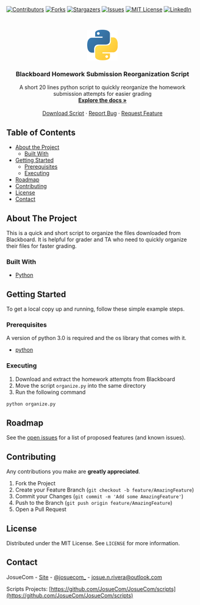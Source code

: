 
[![Contributors][contributors-shield]][contributors-url]
[![Forks][forks-shield]][forks-url]
[![Stargazers][stars-shield]][stars-url]
[![Issues][issues-shield]][issues-url]
[![MIT License][license-shield]][license-url]
[![LinkedIn][linkedin-shield]][linkedin-url]



<!-- PROJECT LOGO -->
<br />
<p align="center">
  <a href="https://github.com/JosueCom/JosueCom/scripts/blackboard">
    <img src="images/logo.png" alt="Logo" width="80" height="80">
  </a>

  <h3 align="center">Blackboard Homework Submission Reorganization Script</h3>

  <p align="center">
    A short 20 lines python script to quickly reorganize the homework submission attempts for easier grading
    <br />
    <a href="https://github.com/JosueCom/JosueCom/blob/master/scripts/blackboard/README.md"><strong>Explore the docs »</strong></a>
    <br />
    <br />
    <a href="https://github.com/JosueCom/JosueCom/raw/master/scripts/blackboard/organize.py">Download Script</a>
    ·
    <a href="https://github.com/JosueCom/JosueCom/issues">Report Bug</a>
    ·
    <a href="https://github.com/JosueCom/JosueCom/issues">Request Feature</a>
  </p>
</p>



<!-- TABLE OF CONTENTS -->
## Table of Contents

* [About the Project](#about-the-project)
  * [Built With](#built-with)
* [Getting Started](#getting-started)
  * [Prerequisites](#prerequisites)
  * [Executing](#executing)
* [Roadmap](#roadmap)
* [Contributing](#contributing)
* [License](#license)
* [Contact](#contact)



<!-- ABOUT THE PROJECT -->
## About The Project

This is a quick and short script to organize the files downloaded from Blackboard. It is helpful for grader and TA who need to quickly organize their files for faster grading.

### Built With
* [Python](https://python.org)

<!-- GETTING STARTED -->
## Getting Started

To get a local copy up and running, follow these simple example steps.

### Prerequisites

A version of python 3.0 is required and the os library that comes with it. 
* [python](https://www.python.org/downloads/)

### Executing

1. Download and extract the homework attempts from Blackboard
2. Move the script ``organize.py`` into the same directory
3. Run the following command
```sh
python organize.py
```


<!-- ROADMAP -->
## Roadmap

See the [open issues](https://github.com/JosueCom/JosueCom/issues) for a list of proposed features (and known issues).


<!-- CONTRIBUTING -->
## Contributing

Any contributions you make are **greatly appreciated**.

1. Fork the Project
2. Create your Feature Branch (`git checkout -b feature/AmazingFeature`)
3. Commit your Changes (`git commit -m 'Add some AmazingFeature'`)
4. Push to the Branch (`git push origin feature/AmazingFeature`)
5. Open a Pull Request



<!-- LICENSE -->
## License

Distributed under the MIT License. See `LICENSE` for more information.

<!-- CONTACT -->
## Contact

JosueCom - [Site](https://josuenrivera.site) - [@josuecom_](https://twitter.com/josuecom_) - josue.n.rivera@outlook.com

Scripts Projects: [https://github.com/JosueCom/JosueCom/scripts](https://github.com/JosueCom/JosueCom/scripts)


<!-- MARKDOWN LINKS & IMAGES -->
<!-- https://www.markdownguide.org/basic-syntax/#reference-style-links -->
[contributors-shield]: https://img.shields.io/github/contributors/JosueCom/JosueCom.svg?style=flat-square
[contributors-url]: https://github.com/JosueCom/JosueCom/graphs/contributors
[forks-shield]: https://img.shields.io/github/forks/JosueCom/JosueCom.svg?style=flat-square
[forks-url]: https://github.com/JosueCom/JosueCom/network/members
[stars-shield]: https://img.shields.io/github/stars/JosueCom/JosueCom.svg?style=flat-square
[stars-url]: https://github.com/JosueCom/JosueCom/stargazers
[issues-shield]: https://img.shields.io/github/issues/JosueCom/JosueCom.svg?style=flat-square
[issues-url]: https://github.com/JosueCom/JosueCom/issues
[license-shield]: https://img.shields.io/github/license/JosueCom/JosueCom.svg?style=flat-square
[license-url]: https://github.com/JosueCom/JosueCom/blob/master/scripts/blackboard/LICENSE.txt
[linkedin-shield]: https://img.shields.io/badge/-LinkedIn-black.svg?style=flat-square&logo=linkedin&colorB=555
[linkedin-url]: https://www.linkedin.com/in/josue-n-rivera/
